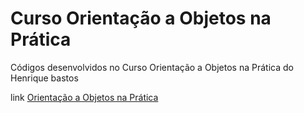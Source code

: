 # Curso Orientação a Objetos na Prática

Códigos desenvolvidos no Curso Orientação a Objetos na Prática do Henrique bastos

link [Orientação a Objetos na Prática](https://henriquebastos.net/produtos/orientacao-a-objetos-na-pratica/)
